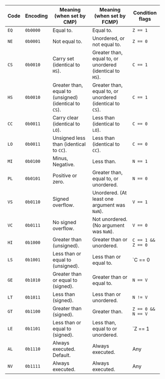

| Code | Encoding | Meaning (when set by CMP)                             | Meaning (when set by FCMP)                                | Condition flags    |
| ---- | -------- | ----------------------------------------------------- | --------------------------------------------------------- | ------------------ |
| `EQ` | `0b0000` | Equal to.                                             | Equal to.                                                 | `Z == 1`           |
| `NE` | `0b0001` | Not equal to.                                         | Unordered, or not equal to.                               | `Z == 0`           |
| `CS` | `0b0010` | Carry set (identical to `HS`).                        | Greater than, equal to, or unordered (identical to `HS`). | `C == 1`           |
| `HS` | `0b0010` | Greater than, equal to (unsigned)(identical to `CS`). | Greater than, equal to, or unordered (identical to `CS`). | `C == 1`           |
| `CC` | `0b0011` | Carry clear (identical to `LO`).                      | Less than (identical to `LO`).                            | `C == 0`           |
| `LO` | `0b0011` | Unsigned less than (identical to `CC`).               | Less than (identical to `CC`).                            | `C == 0`           |
| `MI` | `0b0100` | Minus, Negative.                                      | Less than.                                                | `N == 1`           |
| `PL` | `0b0101` | Positive or zero.                                     | Greater than, equal to, or unordered.                     | `N == 0`           |
| `VS` | `0b0110` | Signed overflow.                                      | Unordered. (At least one argument was `NaN`).             | `V == 1`           |
| `VC` | `0b0111` | No signed overflow.                                   | Not unordered. (No argument was `NaN`).                   | `V == 0`           |
| `HI` | `0b1000` | Greater than (unsigned).                              | Greater than or unordered.                                | `C == 1 && Z == 0` |
| `LS` | `0b1001` | Less than or equal to (unsigned).                     | Less than or equal to.                                    | `C == 0 || Z == 1` |
| `GE` | `0b1010` | Greater than or equal to (signed).                    | Greater than or equal to.                                 | `N == V`           |
| `LT` | `0b1011` | Less than (signed).                                   | Less than or unordered.                                   | `N != V`           |
| `GT` | `0b1100` | Greater than (signed).                                | Greater than.                                             | `Z == 0 && N == V` |
| `LE` | `0b1101` | Less than or equal to (signed).                       | Less than, equal to or unordered.                         | `Z == 1 || N != V` |
| `AL` | `0b1110` | Always executed. Default.                             | Always executed.                                          | Any                |
| `NV` | `0b1111` | Always executed.                                      | Always executed.                                          | Any                |
